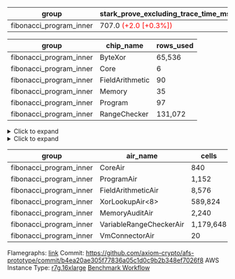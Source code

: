 | group | stark_prove_excluding_trace_time_ms | total_cells | total_cells_used | trace_gen_time_ms |
| --- | --- | --- | --- | --- |
| fibonacci_program_inner | 707.0 <span style="color: red">(+2.0 [+0.3%])</span> | 1,782,300 | 200,526 | 1.0 |

| group | chip_name | rows_used |
| --- | --- | --- |
| fibonacci_program_inner | ByteXor | 65,536 |
| fibonacci_program_inner | Core | 6 |
| fibonacci_program_inner | FieldArithmetic | 90 |
| fibonacci_program_inner | Memory | 35 |
| fibonacci_program_inner | Program | 97 |
| fibonacci_program_inner | RangeChecker | 131,072 |

<details>
<summary>Click to expand</summary>

| group | dsl_ir | opcode | frequency |
| --- | --- | --- | --- |
| fibonacci_program_inner |  | JAL | 1 |
| fibonacci_program_inner |  | STOREW | 2 |
| fibonacci_program_inner | AddF | FADD | 30 |
| fibonacci_program_inner | AddFI | FADD | 60 |
| fibonacci_program_inner | Halt | TERMINATE | 1 |
| fibonacci_program_inner | ImmF | STOREW | 2 |

</details>

<details>
<summary>Click to expand</summary>

| group | air_name | dsl_ir | opcode | cells_used |
| --- | --- | --- | --- | --- |
| fibonacci_program_inner | Audit |  | JAL | 19 |
| fibonacci_program_inner | CoreAir |  | JAL | 61 |
| fibonacci_program_inner | Audit |  | STOREW | 38 |
| fibonacci_program_inner | CoreAir |  | STOREW | 122 |
| fibonacci_program_inner | FieldArithmeticAir | AddF | FADD | 930 |
| fibonacci_program_inner | Audit | AddFI | FADD | 570 |
| fibonacci_program_inner | FieldArithmeticAir | AddFI | FADD | 1,860 |
| fibonacci_program_inner | CoreAir | Halt | TERMINATE | 61 |
| fibonacci_program_inner | Audit | ImmF | STOREW | 38 |
| fibonacci_program_inner | CoreAir | ImmF | STOREW | 122 |

</details>

| group | air_name | cells | constraints | interactions | main_cols | perm_cols | prep_cols | quotient_deg | rows |
| --- | --- | --- | --- | --- | --- | --- | --- | --- | --- |
| fibonacci_program_inner | CoreAir | 840 | 114 | 19 | 61 | 44 |  | 2 | 8 |
| fibonacci_program_inner | ProgramAir<BabyBear> | 1,152 | 4 | 1 | 1 | 8 | 9 | 1 | 128 |
| fibonacci_program_inner | FieldArithmeticAir | 8,576 | 28 | 15 | 31 | 36 |  | 2 | 128 |
| fibonacci_program_inner | XorLookupAir<8> | 589,824 | 4 | 1 | 1 | 8 | 3 | 1 | 65,536 |
| fibonacci_program_inner | MemoryAuditAir | 2,240 | 21 | 6 | 19 | 16 |  | 2 | 64 |
| fibonacci_program_inner | VariableRangeCheckerAir | 1,179,648 | 4 | 1 | 1 | 8 | 2 | 1 | 131,072 |
| fibonacci_program_inner | VmConnectorAir | 20 | 4 | 2 | 2 | 8 | 1 | 2 | 2 |



Flamegraphs: [link](https://github.com/axiom-crypto/afs-prototype/actions/runs/11168841434/artifacts/2012890536)
Commit: https://github.com/axiom-crypto/afs-prototype/commit/b4ea20ae305f77836a05c1d0c9b2b348ef7026f8
AWS Instance Type: [r7g.16xlarge](https://instances.vantage.sh/aws/ec2/r7g.16xlarge)
[Benchmark Workflow](https://github.com/axiom-crypto/afs-prototype/actions/runs/11168841434)
